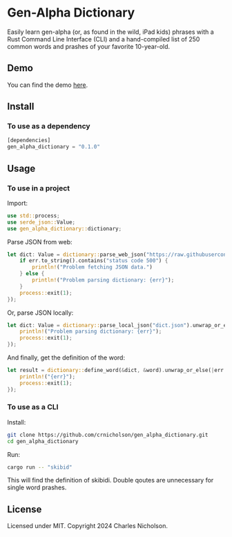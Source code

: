# Gen-Alpha Dictionary

Easily learn gen-alpha (or, as found in the wild, iPad kids) phrases with a Rust Command Line Interface (CLI) and a hand-compiled list of 250 common words and prashes of your favorite 10-year-old. 

## Demo

You can find the demo [here](https://github.com/crnicholson/gen_alpha_dictionary/blob/master/media/demo.png).

## Install

### To use as a dependency

```rust
[dependencies]
gen_alpha_dictionary = "0.1.0"
```

## Usage

### To use in a project

Import:

```rust
use std::process;
use serde_json::Value;
use gen_alpha_dictionary::dictionary;
```

Parse JSON from web:

```rust
let dict: Value = dictionary::parse_web_json("https://raw.githubusercontent.com/crnicholson/gen_alpha_dictionary/refs/heads/master/dict.json").unwrap_or_else(|err| {
    if err.to_string().contains("status code 500") {
        println!("Problem fetching JSON data.")
    } else {
        println!("Problem parsing dictionary: {err}");
    }
    process::exit(1);
});
```

Or, parse JSON locally:

```rust
let dict: Value = dictionary::parse_local_json("dict.json").unwrap_or_else(|err| {
    println!("Problem parsing dictionary: {err}");
    process::exit(1);
});
```

And finally, get the definition of the word:

```rust
let result = dictionary::define_word(&dict, &word).unwrap_or_else(|err | {
    println!("{err}");
    process::exit(1);
});
```

### To use as a CLI

Install:

```bash
git clone https://github.com/crnicholson/gen_alpha_dictionary.git
cd gen_alpha_dictionary
```

Run:

```bash
cargo run -- "skibid"
```

This will find the definition of skibidi. Double qoutes are unnecessary for single word prashes.

## License

Licensed under MIT. Copyright 2024 Charles Nicholson.